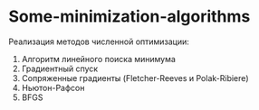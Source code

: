 # Some-minimization-algorithms

Реализация методов численной оптимизации:

1. Алгоритм линейного поиска минимума
2. Градиентный спуск
3. Сопряженные градиенты (Fletcher-Reeves и Polak-Ribiere)
4. Ньютон-Рафсон
5. BFGS
